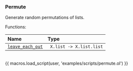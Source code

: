 ### Permute

Generate random permutations of lists.


Functions:

| Name | Type |
| :--- | :--- |
| <a href="javascript:;" onclick="help_and_scripts('leave_each_out')">`leave_each_out`</a> | ` X.list -> X.list.list` |

<br/>
{{ macros.load_script(user, 'examples/scripts/permute.ol') }}

